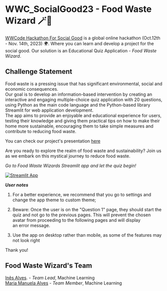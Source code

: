 # WWC_SocialGood23 - Food Waste Wizard 🪄🧙

[WWCode Hackathon For Social Good](https://hopin.com/events/wwcode-hackathon-for-social-good/registration) is a global online hackathon (Oct.12th - Nov. 14th, 2023) 🌍. Where you can learn and develop a project for the social good.
Our solution is an Educational Quiz Application - *Food Waste Wizard*. 

## Challenge Statement

Food waste is a pressing issue that has significant environmental, social and economic consequences.  
Our goal is to develop an information-based intervention by creating an interactive and engaging multiple-choice quiz application with 20 questions, using Python as the main code language and the Python-based library Streamlit for web application development.  
The app aims to provide an enjoyable and educational experience for users, testing their knowledge and giving them practical tips on how to make their home more sustainable, encouraging them to take simple measures and contribute to reducing food waste.

You can check our project's presentation [here]()

Are you ready to explore the realm of food waste and sustainability? Join us as we embark on this mystical journey to reduce food waste.

*Go to Food Waste Wizards Streamlit app and let the quiz begin!* 

[![Streamlit App](https://static.streamlit.io/badges/streamlit_badge_black_white.svg)](https://foodwastewizard.streamlit.app/)

***User notes***

1. For a better experience, we recommend that you go to settings and change the app theme to custom theme; 

2. Beware: Once the user is on the "Question 1" page, they should start the quiz and not go to the previous pages. This will prevent the chosen avatar from proceeding to the following pages and will display an error message.

3. Use the app on desktop rather than mobile, as some of the features may not look right

Thank you! 

## Food Waste Wizard's Team

[Inês Alves](http://www.linkedin.com/in/inêstavaresalves). - *Team Lead*, Machine Learning<br>
[Maria Manuela Alves](https://www.linkedin.com/in/maria-manuela-alves/) - *Team Member*, Machine Learning





